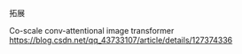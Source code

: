 拓展

Co-scale conv-attentional image transformer https://blog.csdn.net/qq_43733107/article/details/127374336

